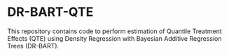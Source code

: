 # DR-BART-QTE
This repository contains code to perform estimation of Quantile Treatment Effects (QTE) using Density Regression with Bayesian Additive Regression Trees (DR-BART). 

